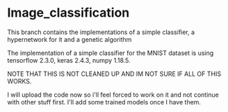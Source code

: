 # Image_classification
This branch contains the implementations of a simple classifier, a hypernetwork for it and a genetic algorithm


The implementation of a simple classifier for the MNIST dataset is using tensorflow 2.3.0, keras 2.4.3, numpy 1.18.5.

NOTE THAT THIS IS NOT CLEANED UP AND IM NOT SURE IF ALL OF THIS WORKS. 

I will upload the code now so i'll feel forced to work on it and not continue with other stuff first. I'll add some trained models once I have them. 

